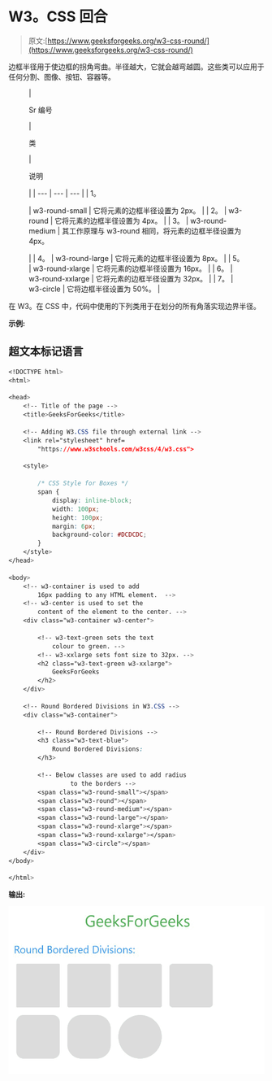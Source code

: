 # W3。CSS 回合

> 原文:[https://www.geeksforgeeks.org/w3-css-round/](https://www.geeksforgeeks.org/w3-css-round/)

边框半径用于使边框的拐角弯曲。半径越大，它就会越弯越圆。这些类可以应用于任何分割、图像、按钮、容器等。

<figure class="table">

| 

Sr 编号

 | 

类

 | 

说明

 |
| --- | --- | --- |
| 1。

 | w3-round-small | 它将元素的边框半径设置为 2px。 |
| 2。 | w3-round | 它将元素的边框半径设置为 4px。 |
| 3。 | w3-round-medium | 其工作原理与 w3-round 相同，将元素的边框半径设置为 4px。

 |
| 4。 | w3-round-large | 它将元素的边框半径设置为 8px。 |
| 5。 | w3-round-xlarge | 它将元素的边框半径设置为 16px。 |
| 6。 | w3-round-xxlarge | 它将元素的边框半径设置为 32px。 |
| 7。 | w3-circle | 它将边框半径设置为 50%。 |

</figure>

在 W3。在 CSS 中，代码中使用的下列类用于在划分的所有角落实现边界半径。

**示例:**

## 超文本标记语言

```css
<!DOCTYPE html>
<html>

<head>
    <!-- Title of the page -->
    <title>GeeksForGeeks</title>

    <!-- Adding W3.CSS file through external link -->
    <link rel="stylesheet" href=
        "https://www.w3schools.com/w3css/4/w3.css">

    <style>

        /* CSS Style for Boxes */
        span {
            display: inline-block;
            width: 100px;
            height: 100px;
            margin: 6px;
            background-color: #DCDCDC;
        }
    </style>
</head>

<body>
    <!-- w3-container is used to add 
        16px padding to any HTML element.  -->
    <!-- w3-center is used to set the 
        content of the element to the center. -->
    <div class="w3-container w3-center">

        <!-- w3-text-green sets the text 
            colour to green. -->
        <!-- w3-xxlarge sets font size to 32px. -->
        <h2 class="w3-text-green w3-xxlarge">
            GeeksForGeeks
        </h2>
    </div>

    <!-- Round Bordered Divisions in W3.CSS -->
    <div class="w3-container">

        <!-- Round Bordered Divisions -->
        <h3 class="w3-text-blue">
            Round Bordered Divisions:
        </h3>

        <!-- Below classes are used to add radius  
                 to the borders -->
        <span class="w3-round-small"></span>
        <span class="w3-round"></span>
        <span class="w3-round-medium"></span>
        <span class="w3-round-large"></span>
        <span class="w3-round-xlarge"></span>
        <span class="w3-round-xxlarge"></span>
        <span class="w3-circle"></span>
    </div>
</body>

</html>
```

**输出:**

![](img/34d86f8db684b283ac82c0729ce406d5.png)